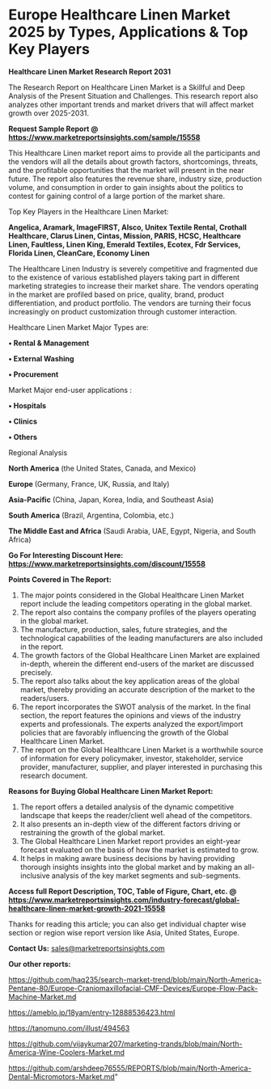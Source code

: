 # Europe Healthcare Linen Market 2025 by Types, Applications & Top Key Players

<strong>Healthcare Linen Market Research Report 2031</strong>

The Research Report on Healthcare Linen Market is a Skillful and Deep Analysis of the Present Situation and Challenges. This research report also analyzes other important trends and market drivers that will affect market growth over 2025-2031.

<strong>Request Sample Report @ <a href=https://www.marketreportsinsights.com/sample/15558>https://www.marketreportsinsights.com/sample/15558</a></strong>

This Healthcare Linen market report aims to provide all the participants and the vendors will all the details about growth factors, shortcomings, threats, and the profitable opportunities that the market will present in the near future. The report also features the revenue share, industry size, production volume, and consumption in order to gain insights about the politics to contest for gaining control of a large portion of the market share.

Top Key Players in the Healthcare Linen Market:

<strong>Angelica, Aramark, ImageFIRST, Alsco, Unitex Textile Rental, Crothall Healthcare, Clarus Linen, Cintas, Mission, PARIS, HCSC, Healthcare Linen, Faultless, Linen King, Emerald Textiles, Ecotex, Fdr Services, Florida Linen, CleanCare, Economy Linen</strong>

The Healthcare Linen Industry is severely competitive and fragmented due to the existence of various established players taking part in different marketing strategies to increase their market share. The vendors operating in the market are profiled based on price, quality, brand, product differentiation, and product portfolio. The vendors are turning their focus increasingly on product customization through customer interaction.

Healthcare Linen Market Major Types are:

<strong>• Rental & Management

• External Washing

• Procurement</strong>

Market Major end-user applications :

<strong>• Hospitals

• Clinics

• Others</strong>

Regional Analysis

</u><strong><b>North America</b></strong> (the United States, Canada, and Mexico)

<strong><b>Europe </b></strong>(Germany, France, UK, Russia, and Italy)

<strong><b>Asia-Pacific</b></strong> (China, Japan, Korea, India, and Southeast Asia)

<strong><b>South America</b></strong> (Brazil, Argentina, Colombia, etc.)

<strong><b>The Middle East and Africa</b></strong> (Saudi Arabia, UAE, Egypt, Nigeria, and South Africa)

<strong>Go For Interesting Discount Here: <a href=https://www.marketreportsinsights.com/discount/15558>https://www.marketreportsinsights.com/discount/15558</a></strong>

<strong>Points Covered in The Report:</strong>
<ol>
  <li>The major points considered in the Global Healthcare Linen Market report include the leading competitors operating in the global market.</li>
  <li>The report also contains the company profiles of the players operating in the global market.</li>
  <li>The manufacture, production, sales, future strategies, and the technological capabilities of the leading manufacturers are also included in the report.</li>
  <li>The growth factors of the Global Healthcare Linen Market are explained in-depth, wherein the different end-users of the market are discussed precisely.</li>
  <li>The report also talks about the key application areas of the global market, thereby providing an accurate description of the market to the readers/users.</li>
  <li>The report incorporates the SWOT analysis of the market. In the final section, the report features the opinions and views of the industry experts and professionals. The experts analyzed the export/import policies that are favorably influencing the growth of the Global Healthcare Linen Market.</li>
  <li>The report on the Global Healthcare Linen Market is a worthwhile source of information for every policymaker, investor, stakeholder, service provider, manufacturer, supplier, and player interested in purchasing this research document.</li>
</ol>
<strong>Reasons for Buying Global Healthcare Linen Market Report:</strong>

<ol>
  <li>The report offers a detailed analysis of the dynamic competitive landscape that keeps the reader/client well ahead of the competitors.</li>
  <li>It also presents an in-depth view of the different factors driving or restraining the growth of the global market.</li>
  <li>The Global Healthcare Linen Market report provides an eight-year forecast evaluated on the basis of how the market is estimated to grow.</li>
  <li>It helps in making aware business decisions by having providing thorough insights insights into the global market and by making an all-inclusive analysis of the key market segments and sub-segments.</li>
</ol>
<strong>Access full Report Description, TOC, Table of Figure, Chart, etc. @ <a href=https://www.marketreportsinsights.com/industry-forecast/global-healthcare-linen-market-growth-2021-15558>https://www.marketreportsinsights.com/industry-forecast/global-healthcare-linen-market-growth-2021-15558</a></strong>


Thanks for reading this article; you can also get individual chapter wise section or region wise report version like Asia, United States, Europe.

<strong>Contact Us:</strong>
sales@marketreportsinsights.com

<strong>Our other reports:</strong>

<a href=https://github.com/haq235/search-market-trend/blob/main/North-America-Pentane-80/Europe-Craniomaxillofacial-CMF-Devices/Europe-Flow-Pack-Machine-Market.md>https://github.com/haq235/search-market-trend/blob/main/North-America-Pentane-80/Europe-Craniomaxillofacial-CMF-Devices/Europe-Flow-Pack-Machine-Market.md</a>

<a href=https://ameblo.jp/18yam/entry-12888536423.html>https://ameblo.jp/18yam/entry-12888536423.html</a>

<a href=https://tanomuno.com/illust/494563>https://tanomuno.com/illust/494563</a>

<a href=https://github.com/vijaykumar207/marketing-trands/blob/main/North-America-Wine-Coolers-Market.md>https://github.com/vijaykumar207/marketing-trands/blob/main/North-America-Wine-Coolers-Market.md</a>

<a href=https://github.com/arshdeep76555/REPORTS/blob/main/North-America-Dental-Micromotors-Market.md>https://github.com/arshdeep76555/REPORTS/blob/main/North-America-Dental-Micromotors-Market.md</a>"
